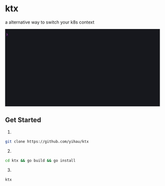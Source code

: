 # ktx

a alternative way to switch your k8s context

![demo gif](demo.gif)

## Get Started

1.
```sh
git clone https://github.com/yihau/ktx
```

2.
```sh
cd ktx && go build && go install
```

3.
```sh
ktx
```
